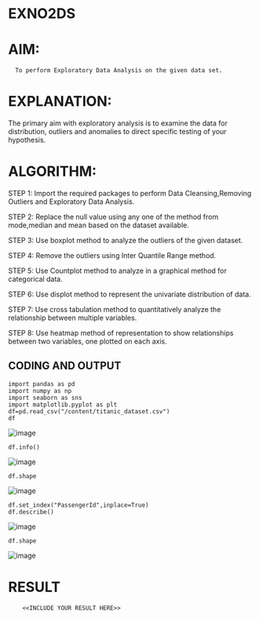 # EXNO2DS
# AIM:
      To perform Exploratory Data Analysis on the given data set.
      
# EXPLANATION:
  The primary aim with exploratory analysis is to examine the data for distribution, outliers and anomalies to direct specific testing of your hypothesis.
  
# ALGORITHM:
STEP 1: Import the required packages to perform Data Cleansing,Removing Outliers and Exploratory Data Analysis.

STEP 2: Replace the null value using any one of the method from mode,median and mean based on the dataset available.

STEP 3: Use boxplot method to analyze the outliers of the given dataset.

STEP 4: Remove the outliers using Inter Quantile Range method.

STEP 5: Use Countplot method to analyze in a graphical method for categorical data.

STEP 6: Use displot method to represent the univariate distribution of data.

STEP 7: Use cross tabulation method to quantitatively analyze the relationship between multiple variables.

STEP 8: Use heatmap method of representation to show relationships between two variables, one plotted on each axis.

## CODING AND OUTPUT
```
import pandas as pd
import numpy as np
import seaborn as sns
import matplotlib.pyplot as plt
df=pd.read_csv("/content/titanic_dataset.csv")
df
```
![image](https://github.com/user-attachments/assets/e2d2d875-46d9-42e9-93ad-fe067e648502)
```
df.info()
```
![image](https://github.com/user-attachments/assets/e99e26de-9426-4b2f-85a3-d90b8ffce2c0)
```
df.shape
```
![image](https://github.com/user-attachments/assets/e55c4a25-4f3c-458f-a374-98bd1b4224a4)
```
df.set_index("PassengerId",inplace=True)
df.describe()
```
![image](https://github.com/user-attachments/assets/6b250da6-81b4-4ec7-a9b2-7c6bc5930af7)
```
df.shape
```
![image](https://github.com/user-attachments/assets/2c961098-5e20-412d-a2c6-db2e55f7f2f8)




# RESULT
        <<INCLUDE YOUR RESULT HERE>>
